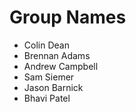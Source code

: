 # Group Names
- Colin Dean
- Brennan Adams
- Andrew Campbell
- Sam Siemer
- Jason Barnick
- Bhavi Patel
